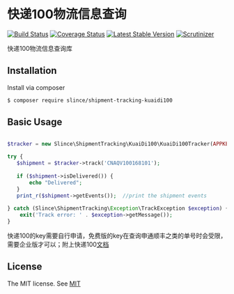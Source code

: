 # 快递100物流信息查询

[![Build Status](https://img.shields.io/travis/slince/shipment-tracking-kuaidi100/master.svg?style=flat-square)](https://travis-ci.org/slince/shipment-tracking-kuaidi100)
[![Coverage Status](https://img.shields.io/codecov/c/github/slince/shipment-tracking-kuaidi100.svg?style=flat-square)](https://codecov.io/github/slince/shipment-tracking-kuaidi100)
[![Latest Stable Version](https://img.shields.io/packagist/v/slince/shipment-tracking-kuaidi100.svg?style=flat-square&label=stable)](https://packagist.org/packages/slince/shipment-tracking-kuaidi100)
[![Scrutinizer](https://img.shields.io/scrutinizer/g/slince/shipment-tracking-kuaidi100.svg?style=flat-square)](https://scrutinizer-ci.com/g/slince/shipment-tracking-kuaidi100/?branch=master)

快递100物流信息查询库

## Installation

Install via composer

```bash
$ composer require slince/shipment-tracking-kuaidi100
```
## Basic Usage


```php

$tracker = new Slince\ShipmentTracking\KuaiDi100\KuaiDi100Tracker(APPKEY, 'shunfeng'); //承运商名称并不是标准的承运商代码，实际承运商代码请到kuaidi100.com查看

try {
   $shipment = $tracker->track('CNAQV100168101');
   
   if ($shipment->isDelivered()) {
       echo "Delivered";
   }
   print_r($shipment->getEvents());  //print the shipment events
   
} catch (Slince\ShipmentTracking\Exception\TrackException $exception) {
    exit('Track error: ' . $exception->getMessage());
}

```
快递100的key需要自行申请，免费版的key在查询申通顺丰之类的单号时会受限，需要企业版才可以；附上快递100[文档](https://www.kuaidi100.com/openapi/api_post.shtml)

## License
 
The MIT license. See [MIT](https://opensource.org/licenses/MIT)

